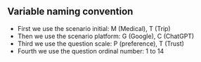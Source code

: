 ## Variable naming convention

- First we use the scenario initial: M (Medical), T (Trip)
- Then we use the scenario platform: G (Google), C (ChatGPT)
- Third we use the question scale: P (preference), T (Trust)
- Fourth we use the question ordinal number: 1 to 14
